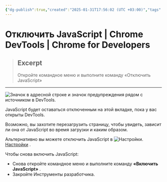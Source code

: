 ```yaml
---
{"dg-publish":true,"created":"2025-01-31T17:56:02 (UTC +03:00)","tags":[],"source":"https://developer.chrome.com/docs/devtools/javascript/disable?hl=ru","author":"Kayce Basques","permalink":"/proekty/extentions/dev-tools/disable-javascript/","dgPassFrontmatter":true}
---
```



# Отключить JavaScript  |  Chrome DevTools  |  Chrome for Developers

> ## Excerpt
> Откройте командное меню и выполните команду «Отключить JavaScript»

---

![Значок в адресной строке и значок предупреждения рядом с источником в DevTools.](https://developer.chrome.com/static/docs/devtools/javascript/disable/image/an-icon-the-address-bar-d51fb4180a5e1.png?hl=ru)

JavaScript будет оставаться отключенным на этой вкладке, пока у вас открыты DevTools.

Возможно, вы захотите перезагрузить страницу, чтобы увидеть, зависит ли она от JavaScript во время загрузки и каким образом.

Альтернативно вы можете отключить JavaScript в ![Настройки.](https://developer.chrome.com/static/docs/devtools/javascript/disable/image/settings-682ede632e6b8.svg?hl=ru) [Настройки](https://developer.chrome.com/docs/devtools/settings?hl=ru#debugger) .

Чтобы снова включить JavaScript:

-   Снова откройте командное меню и выполните команду **«Включить JavaScript»** .
-   Закройте Инструменты разработчика. 